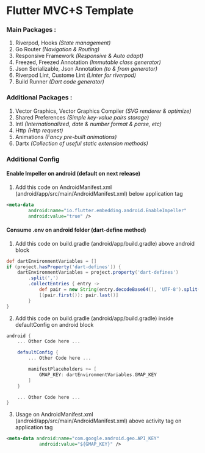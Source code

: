 # <b> Flutter MVC+S Template </b>

### <b> Main Packages : </b>

1. Riverpod, Hooks <i> (State management) </i>
2. Go Router <i> (Navigation & Routing) </i>
3. Responsive Framework <i> (Responsive & Auto adapt) </i>
4. Freezed, Freezed Annotation <i> (Immutable class generator) </i>
5. Json Serializable, Json Annotation <i> (to & from generator) </i>
6. Riverpod Lint, Custome Lint <i> (Linter for riverpod) </i>
7. Build Runner <i> (Dart code generator) </i>

### <b> Additional Packages : </b>

1. Vector Graphics, Vector Graphics Compiler <i> (SVG renderer & optimize) </i>
2. Shared Preferences <i> (Simple key-value pairs storage) </i>
3. Intl <i> (Internationalized, date & number format & parse, etc) </i>
4. Http <i> (Http request) </i>
5. Animations <i> (Fancy pre-built animations) </i>
6. Dartx <i> (Collection of useful static extension methods) </i>

### <b> Additional Config </b>

#### Enable Impeller on android (default on next release)

1. Add this code on AndroidManifest.xml (android/app/src/main/AndroidManifest.xml) below application tag

```xml
<meta-data
        android:name="io.flutter.embedding.android.EnableImpeller"
        android:value="true" />
```

#### Consume .env on android folder (dart-define method)

1. Add this code on build.gradle (android/app/build.gradle) above android block

```gradle
def dartEnvironmentVariables = []
if (project.hasProperty('dart-defines')) {
    dartEnvironmentVariables = project.property('dart-defines')
        .split(',')
        .collectEntries { entry ->
            def pair = new String(entry.decodeBase64(), 'UTF-8').split('=')
            [(pair.first()): pair.last()]
        }
}
```

2. Add this code on build.gradle (android/app/build.gradle) inside defaultConfig on android block

```gradle
android {
    ... Other Code here ...

    defaultConfig {
        ... Other Code here ...

        manifestPlaceholders += [
            GMAP_KEY: dartEnvironmentVariables.GMAP_KEY
        ]
    }

    ... Other Code here ...
}
```

3. Usage on AndroidManifest.xml (android/app/src/main/AndroidManifest.xml) above activity tag on application tag

```xml
<meta-data android:name="com.google.android.geo.API_KEY"
            android:value="${GMAP_KEY}" />
```
